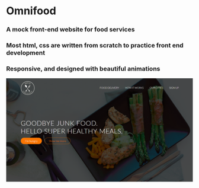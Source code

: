 # Omnifood
### A mock front-end website for food services
### Most html, css are written from scratch to practice front end development
### Responsive, and designed with beautiful animations

![Omnifood Landing Page](https://github.com/KangboLu/Omnifood/blob/master/screenshot.PNG)
